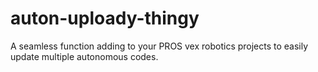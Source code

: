# auton-uploady-thingy
A seamless function adding to your PROS vex robotics projects to easily update multiple autonomous codes.
